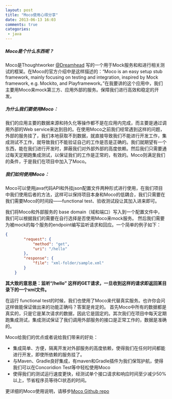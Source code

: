 ```yaml
---
layout: post
title: "Moco使用心得分享"
date: 2013-06-13 16:03
comments: true
categories: 
 - java
---
```


##### Moco是个什么东西呢？  

Moco是Thoughtworker [@Dreamhead][1] 写的一个用于Mock服务和和进行相关测试的框架。在Moco的官方介绍中是这样描述的：“Moco is an easy setup stub framework, mainly focusing on testing and integration, inspired by Mock framework, e.g. Mockito, and Playframework。”在我要讲的这个应用中，我们主要用Moco来mock第三方、应用外部的服务。保障我们进行高效和稳定的开发。  

##### 为什么我们要使用Moco：  

我们的应用主要的数据来源和持久化等操作都不是在应用内完成，而主要是通过调用外部的Web service来达到目的。在使用Moco之前我们经常遇到这样的问题，外部的服务挂了，我们本地获取不到数据，就直接导致我们不能进行开发工作，集成测试不工作，就导致我们不能验证自己的工作是否是正确的。我们就期望有一个东西，能在我们进行开发时，屏蔽我们对外部外部的高度依赖。然后我们只需要通过每天定期跑集成测试，以保证我们的工作是正常的，有效的。Moco则满足我们的条件，于是我们在项目中加入了Moco。  

##### 我们如何使用Moco：  

Moco可以使用java代码API和外挂json配置文件两种形式进行使用，在我们项目中我们使用后者的方法，这样可以保持项目本身和Moco的低耦合，我们只需要在我们需要Moco的时间段——functional test、验收测试段让其加入进来即可。

我们将Moco和外部服务的 base domain（域和端口）写入到一个配置文件中，我们可以根据我们的需要在自行选择是否使用Moco来mock服务。
然后我们需要为被mock的每个服务的endpoint编写监听请求和回应。一个简单的例子如下：  

```json
{
        "request": {
            "method": "get",
            "uri": "/hello"
        },
        "response": {
            "file": "xml-folder/sample.xml"
        }
    }
```  

**其大致的意思是：监听“/hello” 这样的GET请求，一旦收到这样的请求即返回某目录下的一个xml文件。**

在运行 functional test的时候，我们也使用了Moco来代替真实服务。也许你会问这样做能保证做出来的功能正确吗？答案是肯定的。
首先Moco中所有的数据都是真实的，只是它是某次请求的数据，因此它是固定的。其次我们在项目中每天定期跑集成测试，集成测试保证了我们调用外部服务的接口是正常工作的，数据是准确的。

Moco给我们的优点或者说给我们带来的好处：  

-  集成简单、方便，隔离开发对外部服务的高度依赖，使得我们在任何时间都能进行开发，即使所依赖的服务挂了。
-  与Maven、Gradle良好集成，有maven和Gradle插件为我们保驾护航，使得我们可以在Concoridion Test等中轻松使用Moco
-  使得我们的测试运行速度更快，经测试单个接口请求和响应时间至少减少50%以上，节省程序员等待CI状态的时间。  
  
更详细的Moco使用说明，请移步[Moco Github repo][2]

[1]:http://weibo.com/dreamhead
[2]:https://github.com/dreamhead/moco
